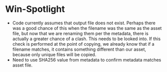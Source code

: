 # Win-Spotlight

* Code currently assumes that output file does not exist. Perhaps there was a good chance of this when the filename was the same as the asset file, but now that we are renaming them per the metadata, there is actually a greater chance of a clash. This needs to be looked into. If this check is performed at the point of copying, we already know that if a filename matches, it contains something different than our asset, because only unique files will be copied.
* Need to use SHA256 value from metadata to confirm metadata matches asset file.
